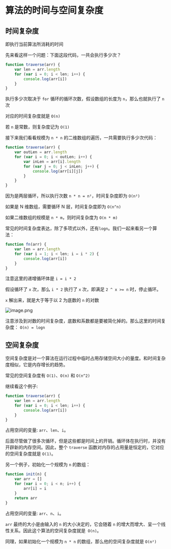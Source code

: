 # 算法的时间与空间复杂度

## 时间复杂度

即执行当前算法所消耗的时间

先来看这样一个问题：下面这段代码，一共会执行多少次？

```js
function traverse(arr) {
    var len = arr.length
    for (var i = 0; i < len; i++) {
        console.log(arr[i])
    }
}
```

执行多少次取决于 `for` 循环的循环次数，假设数组的长度为 `n`，那么也就执行了 `n` 次

对应的时间复杂度就是 `O(n)`

若 `n` 是常数，则复杂度记为 `O(1)`

接下来我们看看规模为 `n * n` 的二维数组的遍历，一共需要执行多少次代码：

```js
function traverse(arr) {
    var outLen = arr.length
    for (var i = 0; i < outLen; i++) {
        var inLen = arr[i].length
        for (var j = 0; j < inLen; j++) {
            console.log(arr[i][j])
        }
    }
}
```

因为是两层循环，所以执行次数 `n * n = n²`，时间复杂度即为 `O(n²)`

如果是 N 维数组，需要循环 N 层，时间复杂度即为 `O(n^n)`

如果二维数组的规模是 `n * m`，则时间复杂度为 `O(n * m)`

常见的时间复杂度表达，除了多项式以外，还有`logn`。我们一起来看另一个算法：

```js
function fn(arr) {
    var len = arr.length
    for (var i = 1; i < len; i = i * 2) {
        console.log(arr[i])
    }
}
```

注意这里的递增循环体是 `i = i * 2`

假设循环了 `x` 次，那么 `i * 2` 执行了 `x` 次，即满足 `2 ^ x >= n` 时，停止循环。

`x` 解出来，就是大于等于以 2 为底数的 `n` 的对数

![image.png](https://cdn.superwen.cn/halo/502f05e6db457f1bf49c28be3595e255.png)

注意涉及到对数的时间复杂度，底数和系数都是要被简化掉的。那么这里的时间复杂度： `O(n) = logn`

## 空间复杂度

空间复杂度是对一个算法在运行过程中临时占用存储空间大小的量度。和时间复杂度相似，它是内存增长的趋势。

常见的空间复杂度有 `O(1)`、`O(n)` 和 `O(n^2)`

继续看这个例子:

```js
function traverse(arr) {
    var len = arr.length
    for (var i = 0; i < len; i++) {
        console.log(arr[i])
    }
}
```

占用空间的变量: `arr`、`len`、`i`。

后面尽管做了很多次循环，但是这些都是时间上的开销。循环体在执行时，并没有开辟新的内存空间。因此，整个 `traverse` 函数对内存的占用量是恒定的，它对应的空间复杂度就是 `O(1)`。

另一个例子，初始化一个规模为 `n` 的数组：

```js
function init(n) {
    var arr = []
    for (var i = 0; i < n; i++) {
        arr[i] = i
    }
    return arr
}
```

占用空间的变量: `arr`、`n`、`i`。

`arr` 最终的大小是由输入的 `n` 的大小决定的，它会随着 `n` 的增大而增大、呈一个线性关系。因此这个算法的空间复杂度就是` O(n)`。

同理，如果初始化一个规模为 `n * n` 的数组，那么他的空间复杂度就是 `O(n²)`
